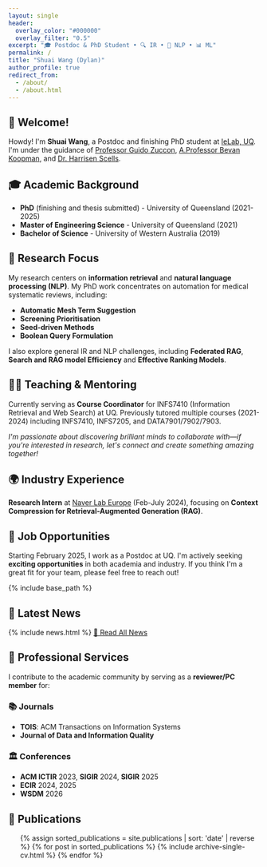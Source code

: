```yaml
---
layout: single
header:
  overlay_color: "#000000"
  overlay_filter: "0.5"
excerpt: "🎓 Postdoc & PhD Student • 🔍 IR • 🤖 NLP • 📊 ML"
permalink: /
title: "Shuai Wang (Dylan)"
author_profile: true
redirect_from: 
  - /about/
  - /about.html
---
```


## 👋 Welcome!

Howdy! I'm **Shuai Wang**, a Postdoc and finishing PhD student at [IeLab, UQ](https://ielab.io/). I'm under the guidance of [Professor Guido Zuccon](https://researchers.uq.edu.au/researcher/22857), [A.Professor Bevan Koopman](https://bevankoopman.github.io/), and [Dr. Harrisen Scells](https://scells.me/).

## 🎓 Academic Background

- **PhD** (finishing and thesis submitted) - University of Queensland (2021-2025)
- **Master of Engineering Science** - University of Queensland (2021)
- **Bachelor of Science** - University of Western Australia (2019)

## 🔬 Research Focus

My research centers on **information retrieval** and **natural language processing (NLP)**. My PhD work concentrates on automation for medical systematic reviews, including:

- **Automatic Mesh Term Suggestion**
- **Screening Prioritisation** 
- **Seed-driven Methods**
- **Boolean Query Formulation**

I also explore general IR and NLP challenges, including **Federated RAG**, **Search and RAG model Efficiency** and **Effective Ranking Models**.

## 👨‍🏫 Teaching & Mentoring

Currently serving as **Course Coordinator** for INFS7410 (Information Retrieval and Web Search) at UQ. Previously tutored multiple courses (2021-2024) including INFS7410, INFS7205, and DATA7901/7902/7903.

*I'm passionate about discovering brilliant minds to collaborate with—if you're interested in research, let's connect and create something amazing together!*

## 🌍 Industry Experience

**Research Intern** at [Naver Lab Europe](https://europe.naverlabs.com/) (Feb-July 2024), focusing on **Context Compression for Retrieval-Augmented Generation (RAG)**.

## 💼 Job Opportunities

Starting February 2025, I work as a Postdoc at UQ. I'm actively seeking **exciting opportunities** in both academia and industry. If you think I'm a great fit for your team, please feel free to reach out!

{% include base_path %}

## 📰 Latest News
<div class="news-section">
{% include news.html %}
<a href="/news/" class="btn btn--primary btn--large">📖 Read All News</a>
</div>

## 🤝 Professional Services

I contribute to the academic community by serving as a **reviewer/PC member** for:

### 📚 Journals
- **TOIS**: ACM Transactions on Information Systems
- **Journal of Data and Information Quality**

### 🏛️ Conferences  
- **ACM ICTIR** 2023, **SIGIR** 2024, **SIGIR** 2025
- **ECIR** 2024, 2025
- **WSDM** 2026

## 📝 Publications

<ul>
{% assign sorted_publications = site.publications | sort: 'date' | reverse %}
{% for post in sorted_publications %}
  {% include archive-single-cv.html %}
{% endfor %}
</ul>



